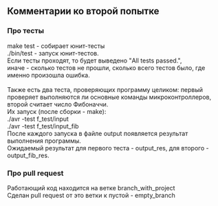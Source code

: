 
## Комментарии ко второй попытке
### Про тесты
make test - собирает юнит-тесты<br>
./bin/test - запуск юнит-тестов. <br>
Если тесты проходят, то будет выведено "All tests passed.", <br>
иначе - сколько тестов не прошли, сколько всего тестов было, где именно произошла ошибка.<br>
<br>
Также есть два теста, проверяющих программу целиком: первый проверяет выполняются ли основные команды микроконтроллеров, второй считает число Фибоначчи.<br>
Их запуск (после сборки - make):<br>
./avr -test f_test/input<br>
./avr -test f_test/input_fib<br>
После каждого запуска в файле output появляется результат выполнения программы.<br>
Ожидаемый результат для первого теста - output_res, для второго - output_fib_res.<br>
### Про pull request
Работающий код находится на ветке branch_with_project<br>
Сделан pull request от это ветки к пустой - empty_branch<br>
